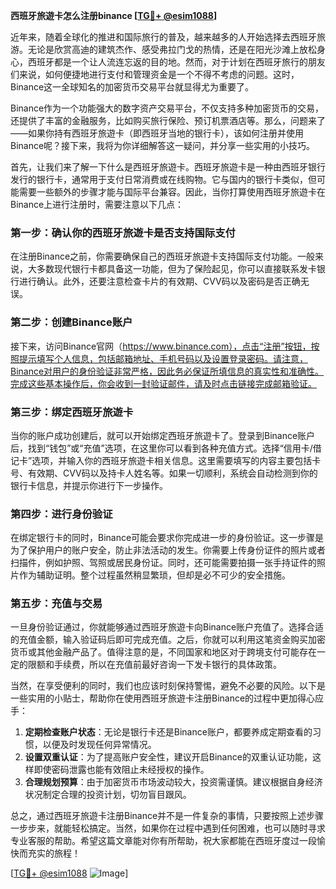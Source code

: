 **西班牙旅遊卡怎么注册binance [[TG💪+ @esim1088](https://t.me/s/esim1088)]**

近年来，随着全球化的推进和国际旅行的普及，越来越多的人开始选择去西班牙旅游。无论是欣赏高迪的建筑杰作、感受弗拉门戈的热情，还是在阳光沙滩上放松身心，西班牙都是一个让人流连忘返的目的地。然而，对于计划在西班牙旅行的朋友们来说，如何便捷地进行支付和管理资金是一个不得不考虑的问题。这时，Binance这一全球知名的加密货币交易平台就显得尤为重要了。

Binance作为一个功能强大的数字资产交易平台，不仅支持多种加密货币的交易，还提供了丰富的金融服务，比如购买旅行保险、预订机票酒店等。那么，问题来了——如果你持有西班牙旅遊卡（即西班牙当地的银行卡），该如何注册并使用Binance呢？接下来，我将为你详细解答这一疑问，并分享一些实用的小技巧。

首先，让我们来了解一下什么是西班牙旅遊卡。西班牙旅遊卡是一种由西班牙银行发行的银行卡，通常用于支付日常消费或在线购物。它与国内的银行卡类似，但可能需要一些额外的步骤才能与国际平台兼容。因此，当你打算使用西班牙旅遊卡在Binance上进行注册时，需要注意以下几点：

### **第一步：确认你的西班牙旅遊卡是否支持国际支付**
在注册Binance之前，你需要确保自己的西班牙旅遊卡支持国际支付功能。一般来说，大多数现代银行卡都具备这一功能，但为了保险起见，你可以直接联系发卡银行进行确认。此外，还要注意检查卡片的有效期、CVV码以及密码是否正确无误。

### **第二步：创建Binance账户**
接下来，访问Binance官网（https://www.binance.com），点击“注册”按钮，按照提示填写个人信息，包括邮箱地址、手机号码以及设置登录密码。请注意，Binance对用户的身份验证非常严格，因此务必保证所填信息的真实性和准确性。完成这些基本操作后，你会收到一封验证邮件，请及时点击链接完成邮箱验证。

### **第三步：绑定西班牙旅遊卡**
当你的账户成功创建后，就可以开始绑定西班牙旅遊卡了。登录到Binance账户后，找到“钱包”或“充值”选项，在这里你可以看到各种充值方式。选择“信用卡/借记卡”选项，并输入你的西班牙旅遊卡相关信息。这里需要填写的内容主要包括卡号、有效期、CVV码以及持卡人姓名等。如果一切顺利，系统会自动检测到你的银行卡信息，并提示你进行下一步操作。

### **第四步：进行身份验证**
在绑定银行卡的同时，Binance可能会要求你完成进一步的身份验证。这一步骤是为了保护用户的账户安全，防止非法活动的发生。你需要上传身份证件的照片或者扫描件，例如护照、驾照或居民身份证。同时，还可能需要拍摄一张手持证件的照片作为辅助证明。整个过程虽然稍显繁琐，但却是必不可少的安全措施。

### **第五步：充值与交易**
一旦身份验证通过，你就能够通过西班牙旅遊卡向Binance账户充值了。选择合适的充值金额，输入验证码后即可完成充值。之后，你就可以利用这笔资金购买加密货币或其他金融产品了。值得注意的是，不同国家和地区对于跨境支付可能存在一定的限额和手续费，所以在充值前最好咨询一下发卡银行的具体政策。

当然，在享受便利的同时，我们也应该时刻保持警惕，避免不必要的风险。以下是一些实用的小贴士，帮助你在使用西班牙旅遊卡注册Binance的过程中更加得心应手：

1. **定期检查账户状态**：无论是银行卡还是Binance账户，都要养成定期查看的习惯，以便及时发现任何异常情况。
2. **设置双重认证**：为了提高账户安全性，建议开启Binance的双重认证功能，这样即使密码泄露也能有效阻止未经授权的操作。
3. **合理规划预算**：由于加密货币市场波动较大，投资需谨慎。建议根据自身经济状况制定合理的投资计划，切勿盲目跟风。

总之，通过西班牙旅遊卡注册Binance并不是一件复杂的事情，只要按照上述步骤一步步来，就能轻松搞定。当然，如果你在过程中遇到任何困难，也可以随时寻求专业客服的帮助。希望这篇文章能对你有所帮助，祝大家都能在西班牙度过一段愉快而充实的旅程！

[[TG💪+ @esim1088](https://t.me/s/esim1088) ![Image](https://i.postimg.cc/4NQfJmqS/Snipaste-2025-05-13-00-14-12.png)]